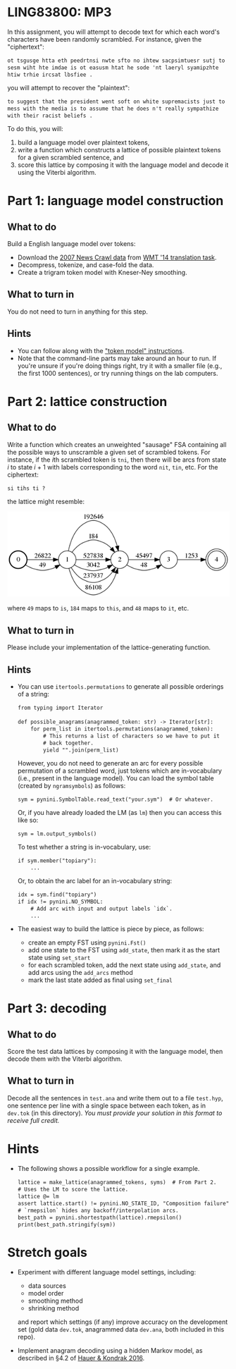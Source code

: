 LING83800: MP3
==============

In this assignment, you will attempt to decode text for which each
word\'s characters have been randomly scrambled. For instance, given the
\"ciphertext\":

    ot tsgusge htta eth peedrtnsi nwte sfto no ihtew sacpsimtuesr sutj to sesm wiht hte imdae is ot easusm htat he sode 'nt laeryl syamipzhte htiw trhie ircsat lbsfiee .

you will attempt to recover the \"plaintext\":

    to suggest that the president went soft on white supremacists just to mess with the media is to assume that he does n't really sympathize with their racist beliefs .

To do this, you will:

1.  build a language model over plaintext tokens,
2.  write a function which constructs a lattice of possible plaintext
    tokens for a given scrambled sentence, and
3.  score this lattice by composing it with the language model and
    decode it using the Viterbi algorithm.

Part 1: language model construction
===================================

What to do
----------

Build a English language model over tokens:

-   Download the [2007 News Crawl
    data](http://www.statmt.org/wmt14/training-monolingual-news-crawl/news.2007.en.shuffled.gz)
    from [WMT \'14 translation
    task](http://www.statmt.org/wmt14/translation-task.html).
-   Decompress, tokenize, and case-fold the data.
-   Create a trigram token model with Kneser-Ney smoothing.

What to turn in
---------------

You do not need to turn in anything for this step.

Hints
-----

-   You can follow along with the [\"token model\"
    instructions](http://wellformedness.com/courses/LING83800/opengrm-ngram-model-building.html).
-   Note that the command-line parts may take around an hour to run. If
    you\'re unsure if you\'re doing things right, try it with a smaller
    file (e.g., the first 1000 sentences), or try running things on the
    lab computers.

Part 2: lattice construction
============================

What to do
----------

Write a function which creates an unweighted \"sausage\" FSA containing
all the possible ways to unscramble a given set of scrambled tokens. For
instance, if the *i*th scrambled token is `tni`, then there will be arcs
from state *i* to state *i* + 1 with labels corresponding to the word
`nit`, `tin`, etc. For the ciphertext:

    si tihs ti ?

the lattice might resemble:

![](lattice-no-symbols.png)

where `49` maps to `is`, `184` maps to `this`, and `48` maps to `it`,
etc.

What to turn in
---------------

Please include your implementation of the lattice-generating function.

Hints
-----

-   You can use `itertools.permutations` to generate all possible
    orderings of a string:

        from typing import Iterator

        def possible_anagrams(anagrammed_token: str) -> Iterator[str]:
            for perm_list in itertools.permutations(anagrammed_token):
                # This returns a list of characters so we have to put it
                # back together.
                yield "".join(perm_list)

    However, you do not need to generate an arc for every possible
    permutation of a scrambled word, just tokens which are in-vocabulary
    (i.e., present in the language model). You can load the symbol table
    (created by `ngramsymbols`) as follows:

        sym = pynini.SymbolTable.read_text("your.sym")  # Or whatever.

    Or, if you have already loaded the LM (as `lm`) then you can access
    this like so:

        sym = lm.output_symbols()

    To test whether a string is in-vocabulary, use:

        if sym.member("topiary"):
            ...

    Or, to obtain the arc label for an in-vocabulary string:

        idx = sym.find("topiary")
        if idx != pynini.NO_SYMBOL:
            # Add arc with input and output labels `idx`.
            ...

-   The easiest way to build the lattice is piece by piece, as follows:
    -   create an empty FST using `pynini.Fst()`
    -   add one state to the FST using `add_state`, then mark it as the
        start state using `set_start`
    -   for each scrambled token, add the next state using `add_state`,
        and add arcs using the `add_arcs` method
    -   mark the last state added as final using `set_final`

Part 3: decoding
================

What to do
----------

Score the test data lattices by composing it with the language model,
then decode them with the Viterbi algorithm.

What to turn in
---------------

Decode all the sentences in `test.ana` and write them out to a file
`test.hyp`, one sentence per line with a single space between each
token, as in `dev.tok` (in this directory). *You must provide your
solution in this format to receive full credit.*

Hints
=====

-   The following shows a possible workflow for a single example.

        lattice = make_lattice(anagrammed_tokens, syms)  # From Part 2.
        # Uses the LM to score the lattice.
        lattice @= lm
        assert lattice.start() != pynini.NO_STATE_ID, "Composition failure"
        # `rmepsilon` hides any backoff/interpolation arcs.
        best_path = pynini.shortestpath(lattice).rmepsilon()
        print(best_path.stringify(sym))

Stretch goals
=============

-   Experiment with different language model settings, including:

    -   data sources
    -   model order
    -   smoothing method
    -   shrinking method

    and report which settings (if any) improve accuracy on the
    development set (gold data `dev.tok`, anagrammed data `dev.ana`, both
    included in this repo).

-   Implement anagram decoding using a hidden Markov model, as described
    in §4.2 of [Hauer & Kondrak
    2016](https://www.aclweb.org/anthology/Q16-1006).

